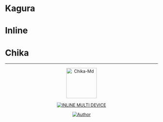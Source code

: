 # Kagura 
# Inline 
# Chika
______________________________________
<p align="center">
<img src="https://telegra.ph/file/a33a0742bd82075087684.jpg" alt="Chika-Md" width="100"/>


</p>
<p align="center">
<a href="#"><img title="INLINE MULTI DEVICE" src="https://img.shields.io/badge/CHIKA MULTI DEVICE-green?colorA=%23ff0000&colorB=%23017e40&style=for-the-badge"></a>
</p>
<p align="center">
<a href="https://github.com/MrR339"><img title="Author" src="https://img.shields.io/badge/Author-Raditya-red.svg?style=for-the-badge&logo=github"></a>
</p>


